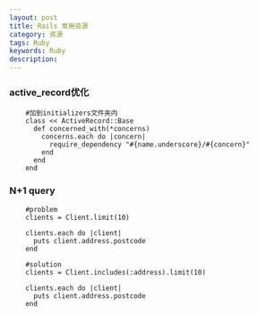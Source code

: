 ```yaml
---
layout: post
title: Rails 常用资源
category: 资源
tags: Ruby
keywords: Ruby
description: 
---
```


### active_record优化

        #加到initializers文件夹内
        class << ActiveRecord::Base
          def concerned_with(*concerns)
            concerns.each do |concern|
              require_dependency "#{name.underscore}/#{concern}"
            end
          end
        end

### N+1 query

        #problem
        clients = Client.limit(10)

        clients.each do |client|
          puts client.address.postcode
        end

        #solution
        clients = Client.includes(:address).limit(10)

        clients.each do |client|
          puts client.address.postcode
        end

